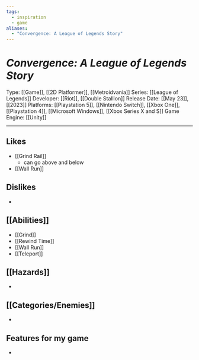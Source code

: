 ```yaml
---
tags:
  - inspiration
  - game
aliases:
  - "Convergence: A League of Legends Story"
---
```

# _Convergence: A League of Legends Story_

Type: [[Game]], [[2D Platformer]], [[Metroidvania]]
Series: [[League of Legends]]
Developer: [[Riot]], [[Double Stallion]]
Release Date: [[May 23]], [[2023]]
Platforms: [[Playstation 5]], [[Nintendo Switch]], [[Xbox One]], [[Playstation 4]], [[Microsoft Windows]], [[Xbox Series X and S]]
Game Engine: [[Unity]]

----





## Likes
* [[Grind Rail]]
	* can go above and below
*  [[Wall Run]]

## Dislikes
* 

## [[Abilities]]
* [[Grind]]
* [[Rewind Time]]
* [[Wall Run]]
* [[Teleport]]

## [[Hazards]]
* 

## [[Categories/Enemies]]
* 

## Features for my game
* 